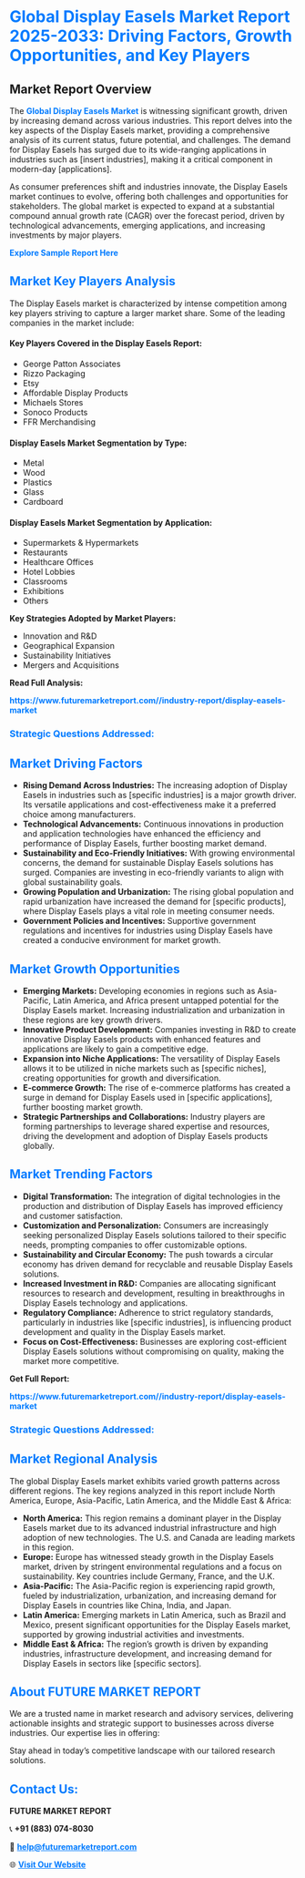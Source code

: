 <h1 style="color: #007BFF;">Global Display Easels Market Report 2025-2033: Driving Factors, Growth Opportunities, and Key Players</h1>

<section id="overview">
<h2>Market Report Overview</h2>
<p>The <a href="https://www.futuremarketreport.com//industry-report/display-easels-market" style="color: #007BFF; text-decoration: none;"><strong>Global Display Easels Market</strong></a> is witnessing significant growth, driven by increasing demand across various industries. This report delves into the key aspects of the Display Easels market, providing a comprehensive analysis of its current status, future potential, and challenges. The demand for Display Easels has surged due to its wide-ranging applications in industries such as [insert industries], making it a critical component in modern-day [applications].</p>
<p>As consumer preferences shift and industries innovate, the Display Easels market continues to evolve, offering both challenges and opportunities for stakeholders. The global market is expected to expand at a substantial compound annual growth rate (CAGR) over the forecast period, driven by technological advancements, emerging applications, and increasing investments by major players.</p>
</section>

<section id="overview">
<p><a href="https://www.futuremarketreport.com//request-sample/reportId=85285" style="color: #007BFF; text-decoration: none;"><strong>Explore Sample Report Here</strong></a></p>
</section>

<section id="key-players">
<h2 style="color: #007BFF;">Market Key Players Analysis</h2>
<p>The Display Easels market is characterized by intense competition among key players striving to capture a larger market share. Some of the leading companies in the market include:</p>
<h4>Key Players Covered in the Display Easels Report:</h4>
<ul><li>George Patton Associates</li><li>Rizzo Packaging</li><li>Etsy</li><li>Affordable Display Products</li><li>Michaels Stores</li><li>Sonoco Products</li><li>FFR Merchandising</li></ul>
<h4>Display Easels Market Segmentation by Type:</h4>
<ul><li>Metal</li><li>Wood</li><li>Plastics</li><li>Glass</li><li>Cardboard</li></ul>

<h4>Display Easels Market Segmentation by Application:</h4>
<ul><li>Supermarkets &amp; Hypermarkets</li><li>Restaurants</li><li>Healthcare Offices</li><li>Hotel Lobbies</li><li>Classrooms</li><li>Exhibitions</li><li>Others</li></ul>
<p><strong>Key Strategies Adopted by Market Players:</strong></p>
<ul>
<li>Innovation and R&D</li>
<li>Geographical Expansion</li>
<li>Sustainability Initiatives</li>
<li>Mergers and Acquisitions</li>
</ul>
</section>

<section>
<p><strong>Read Full Analysis: </strong></p><a href="https://www.futuremarketreport.com//industry-report/display-easels-market" style="color: #007BFF; text-decoration: none;"><strong>https://www.futuremarketreport.com//industry-report/display-easels-market</strong></a>
<h3 style="color: #007BFF;">Strategic Questions Addressed:</h3>
</section>

<section id="driving-factors">
<h2 style="color: #007BFF;">Market Driving Factors</h2>
<ul>
<li><strong>Rising Demand Across Industries:</strong> The increasing adoption of Display Easels in industries such as [specific industries] is a major growth driver. Its versatile applications and cost-effectiveness make it a preferred choice among manufacturers.</li>
<li><strong>Technological Advancements:</strong> Continuous innovations in production and application technologies have enhanced the efficiency and performance of Display Easels, further boosting market demand.</li>
<li><strong>Sustainability and Eco-Friendly Initiatives:</strong> With growing environmental concerns, the demand for sustainable Display Easels solutions has surged. Companies are investing in eco-friendly variants to align with global sustainability goals.</li>
<li><strong>Growing Population and Urbanization:</strong> The rising global population and rapid urbanization have increased the demand for [specific products], where Display Easels plays a vital role in meeting consumer needs.</li>
<li><strong>Government Policies and Incentives:</strong> Supportive government regulations and incentives for industries using Display Easels have created a conducive environment for market growth.</li>
</ul>
</section>

<section id="growth-opportunities">
<h2 style="color: #007BFF;">Market Growth Opportunities</h2>
<ul>
<li><strong>Emerging Markets:</strong> Developing economies in regions such as Asia-Pacific, Latin America, and Africa present untapped potential for the Display Easels market. Increasing industrialization and urbanization in these regions are key growth drivers.</li>
<li><strong>Innovative Product Development:</strong> Companies investing in R&D to create innovative Display Easels products with enhanced features and applications are likely to gain a competitive edge.</li>
<li><strong>Expansion into Niche Applications:</strong> The versatility of Display Easels allows it to be utilized in niche markets such as [specific niches], creating opportunities for growth and diversification.</li>
<li><strong>E-commerce Growth:</strong> The rise of e-commerce platforms has created a surge in demand for Display Easels used in [specific applications], further boosting market growth.</li>
<li><strong>Strategic Partnerships and Collaborations:</strong> Industry players are forming partnerships to leverage shared expertise and resources, driving the development and adoption of Display Easels products globally.</li>
</ul>
</section>

<section id="trending-factors">
<h2 style="color: #007BFF;">Market Trending Factors</h2>
<ul>
<li><strong>Digital Transformation:</strong> The integration of digital technologies in the production and distribution of Display Easels has improved efficiency and customer satisfaction.</li>
<li><strong>Customization and Personalization:</strong> Consumers are increasingly seeking personalized Display Easels solutions tailored to their specific needs, prompting companies to offer customizable options.</li>
<li><strong>Sustainability and Circular Economy:</strong> The push towards a circular economy has driven demand for recyclable and reusable Display Easels solutions.</li>
<li><strong>Increased Investment in R&D:</strong> Companies are allocating significant resources to research and development, resulting in breakthroughs in Display Easels technology and applications.</li>
<li><strong>Regulatory Compliance:</strong> Adherence to strict regulatory standards, particularly in industries like [specific industries], is influencing product development and quality in the Display Easels market.</li>
<li><strong>Focus on Cost-Effectiveness:</strong> Businesses are exploring cost-efficient Display Easels solutions without compromising on quality, making the market more competitive.</li>
</ul>
</section>

<section>
<p><strong>Get Full Report: </strong></p><a href="https://www.futuremarketreport.com//industry-report/display-easels-market" style="color: #007BFF; text-decoration: none;"><strong>https://www.futuremarketreport.com//industry-report/display-easels-market</strong></a>
<h3 style="color: #007BFF;">Strategic Questions Addressed:</h3>
</section>


<section id="regional-analysis">
<h2 style="color: #007BFF;">Market Regional Analysis</h2>
<p>The global Display Easels market exhibits varied growth patterns across different regions. The key regions analyzed in this report include North America, Europe, Asia-Pacific, Latin America, and the Middle East & Africa:</p>
<ul>
<li><strong>North America:</strong> This region remains a dominant player in the Display Easels market due to its advanced industrial infrastructure and high adoption of new technologies. The U.S. and Canada are leading markets in this region.</li>
<li><strong>Europe:</strong> Europe has witnessed steady growth in the Display Easels market, driven by stringent environmental regulations and a focus on sustainability. Key countries include Germany, France, and the U.K.</li>
<li><strong>Asia-Pacific:</strong> The Asia-Pacific region is experiencing rapid growth, fueled by industrialization, urbanization, and increasing demand for Display Easels in countries like China, India, and Japan.</li>
<li><strong>Latin America:</strong> Emerging markets in Latin America, such as Brazil and Mexico, present significant opportunities for the Display Easels market, supported by growing industrial activities and investments.</li>
<li><strong>Middle East & Africa:</strong> The region’s growth is driven by expanding industries, infrastructure development, and increasing demand for Display Easels in sectors like [specific sectors].</li>
</ul>
</section>

<footer>
<h2 style="color: #007BFF;">About FUTURE MARKET REPORT</h2>
<p>We are a trusted name in market research and advisory services, delivering actionable insights and strategic support to businesses across diverse industries. Our expertise lies in offering:</p>

<p>Stay ahead in today’s competitive landscape with our tailored research solutions.</p>

<h2 style="color: #007BFF;">Contact Us:</h2>
<p><strong>FUTURE MARKET REPORT</strong></p>
<p>📞 <strong>+91 (883) 074-8030</strong></p>
<p>📧 <strong><a href="mailto:help@futuremarketreport.com" style="color: #007BFF;">help@futuremarketreport.com</a></strong></p>
<p>🌐 <strong><a href="https://www.futuremarketreport.com/" style="color: #007BFF;">Visit Our Website</a></strong></p>
</footer>